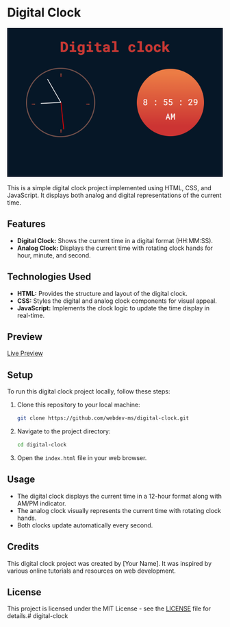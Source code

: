 # Digital Clock

![Digital Clock](<digital clock image.png>)

This is a simple digital clock project implemented using HTML, CSS, and JavaScript. It displays both analog and digital representations of the current time.

## Features

- **Digital Clock:** Shows the current time in a digital format (HH:MM:SS).
- **Analog Clock:** Displays the current time with rotating clock hands for hour, minute, and second.

## Technologies Used

- **HTML:** Provides the structure and layout of the digital clock.
- **CSS:** Styles the digital and analog clock components for visual appeal.
- **JavaScript:** Implements the clock logic to update the time display in real-time.

## Preview

[Live Preview](https://webdev-ms.github.io/digital-clock/)

## Setup

To run this digital clock project locally, follow these steps:

1. Clone this repository to your local machine:

    ```bash
    git clone https://github.com/webdev-ms/digital-clock.git
    ```

2. Navigate to the project directory:

    ```bash
    cd digital-clock
    ```

3. Open the `index.html` file in your web browser.

## Usage

- The digital clock displays the current time in a 12-hour format along with AM/PM indicator.
- The analog clock visually represents the current time with rotating clock hands.
- Both clocks update automatically every second.

## Credits

This digital clock project was created by [Your Name]. It was inspired by various online tutorials and resources on web development.

## License

This project is licensed under the MIT License - see the [LICENSE](LICENSE) file for details.#   d i g i t a l - c l o c k 
 
 